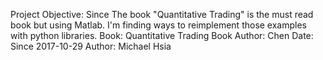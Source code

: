 Project Objective: Since The book "Quantitative Trading" is the must read book but using Matlab.
                   I'm finding ways to reimplement those examples with python libraries.
Book: Quantitative Trading
Book Author: Chen
Date: Since 2017-10-29
Author: Michael Hsia